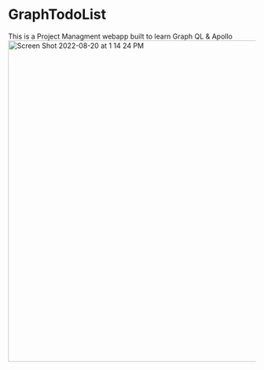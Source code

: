 # GraphTodoList
This is a Project Managment webapp built to learn Graph QL & Apollo
<img width="653" alt="Screen Shot 2022-08-20 at 1 14 24 PM" src="https://user-images.githubusercontent.com/69368392/185765682-f60a0769-a893-4bff-9c6e-a056441de8f3.png">
